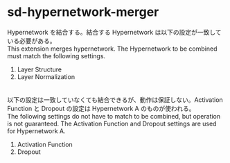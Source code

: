 # sd-hypernetwork-merger
Hypernetwork を結合する。結合する Hypernetwork は以下の設定が一致している必要がある。  
This extension merges hypernetwork. The Hypernetwork to be combined must match the following settings.
1. Layer Structure
2. Layer Normalization

　  
以下の設定は一致していなくても結合できるが、動作は保証しない。Activation Function と Dropout の設定は Hypernetwork A のものが使われる。  
The following settings do not have to match to be combined, but operation is not guaranteed. The Activation Function and Dropout settings are used for Hypernetwork A.  
1. Activation Function
2. Dropout
